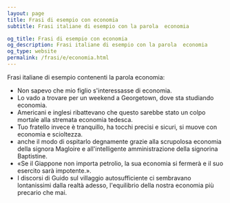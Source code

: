 ```yaml
---
layout: page
title: Frasi di esempio con economia 
subtitle: Frasi italiane di esempio con la parola  economia

og_title: Frasi di esempio con economia 
og_description: Frasi italiane di esempio con la parola  economia
og_type: website
permalink: /frasi/e/economia.html
---
```


Frasi italiane di esempio contenenti la parola economia:


- Non sapevo che mio figlio s'interessasse di economia.
- Lo vado a trovare per un weekend a Georgetown, dove sta studiando economia.
- Americani e inglesi ribattevano che questo sarebbe stato un colpo mortale alla stremata economia tedesca.
- Tuo fratello invece è tranquillo, ha tocchi precisi e sicuri, si muove con economia e scioltezza.
- anche il modo di ospitarlo degnamente grazie alla scrupolosa economia della signora Magloire e all'intelligente amministrazione della signorina Baptistine.
- «Se il Giappone non importa petrolio, la sua economia si fermerà e il suo esercito sarà impotente.».
- I discorsi di Guido sul villaggio autosufficiente ci sembravano lontanissimi dalla realtà adesso, l'equilibrio della nostra economia più precario che mai.
